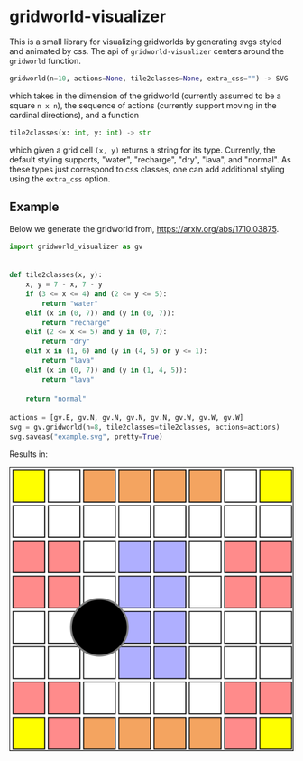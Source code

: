 # gridworld-visualizer

This is a small library for visualizing gridworlds by generating svgs
styled and animated by css. The api of `gridworld-visualizer` centers
around the `gridworld` function.
```python
gridworld(n=10, actions=None, tile2classes=None, extra_css="") -> SVG
```
which takes in the dimension of the gridworld (currently assumed to
be a square `n x n`), the sequence of actions (currently support moving
in the cardinal directions), and a function
```python
tile2classes(x: int, y: int) -> str
```
which given a grid cell `(x, y)` returns a string for its
type. Currently, the default styling supports, "water", "recharge",
"dry", "lava", and "normal". As these types just correspond to css
classes, one can add additional styling using the `extra_css` option.

## Example
Below we generate the gridworld from, https://arxiv.org/abs/1710.03875.
```python
import gridworld_visualizer as gv


def tile2classes(x, y):
    x, y = 7 - x, 7 - y
    if (3 <= x <= 4) and (2 <= y <= 5):
        return "water"
    elif (x in (0, 7)) and (y in (0, 7)):
        return "recharge"
    elif (2 <= x <= 5) and y in (0, 7):
        return "dry"
    elif x in (1, 6) and (y in (4, 5) or y <= 1):
        return "lava"
    elif (x in (0, 7)) and (y in (1, 4, 5)):
        return "lava"

    return "normal"

actions = [gv.E, gv.N, gv.N, gv.N, gv.N, gv.W, gv.W, gv.W]
svg = gv.gridworld(n=8, tile2classes=tile2classes, actions=actions)
svg.saveas("example.svg", pretty=True)
```

Results in:

<object data="assets/example.svg" type="image/svg+xml">
  <img src="assets/example.svg" />
</object>
